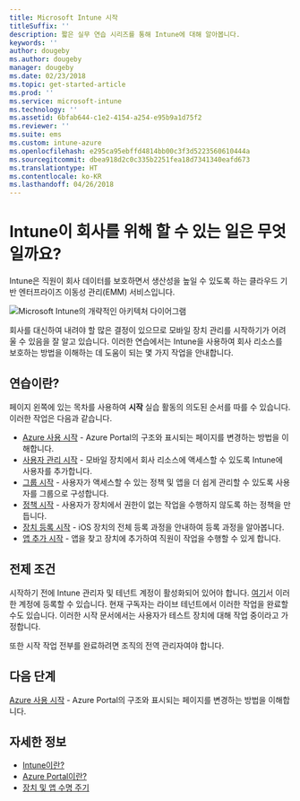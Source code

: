 ```yaml
---
title: Microsoft Intune 시작
titleSuffix: ''
description: 짧은 실무 연습 시리즈를 통해 Intune에 대해 알아봅니다.
keywords: ''
author: dougeby
ms.author: dougeby
manager: dougeby
ms.date: 02/23/2018
ms.topic: get-started-article
ms.prod: ''
ms.service: microsoft-intune
ms.technology: ''
ms.assetid: 6bfab644-c1e2-4154-a254-e95b9a1d75f2
ms.reviewer: ''
ms.suite: ems
ms.custom: intune-azure
ms.openlocfilehash: e295ca95ebffd4814bb00c3f3d5223560610444a
ms.sourcegitcommit: dbea918d2c0c335b2251fea18d7341340eafd673
ms.translationtype: HT
ms.contentlocale: ko-KR
ms.lasthandoff: 04/26/2018
---
```

# <a name="what-can-intune-do-for-my-company"></a>Intune이 회사를 위해 할 수 있는 일은 무엇일까요?

Intune은 직원이 회사 데이터를 보호하면서 생산성을 높일 수 있도록 하는 클라우드 기반 엔터프라이즈 이동성 관리(EMM) 서비스입니다.

![Microsoft Intune의 개략적인 아키텍처 다이어그램](/intune/media/intunearchitecture.svg)

회사를 대신하여 내려야 할 많은 결정이 있으므로 모바일 장치 관리를 시작하기가 어려울 수 있음을 잘 알고 있습니다. 이러한 연습에서는 Intune을 사용하여 회사 리소스를 보호하는 방법을 이해하는 데 도움이 되는 몇 가지 작업을 안내합니다.

## <a name="what-are-the-exercises"></a>연습이란?

페이지 왼쪽에 있는 목차를 사용하여 __시작__ 실습 활동의 의도된 순서를 따를 수 있습니다. 이러한 작업은 다음과 같습니다.

* [Azure 사용 시작](get-started-azure.md) - Azure Portal의 구조와 표시되는 페이지를 변경하는 방법을 이해합니다.
* [사용자 관리 시작](get-started-users.md) - 모바일 장치에서 회사 리소스에 액세스할 수 있도록 Intune에 사용자를 추가합니다.
* [그룹 시작](get-started-groups.md) - 사용자가 액세스할 수 있는 정책 및 앱을 더 쉽게 관리할 수 있도록 사용자를 그룹으로 구성합니다.
* [정책 시작](get-started-policies.md) - 사용자가 장치에서 권한이 없는 작업을 수행하지 않도록 하는 정책을 만듭니다.
* [장치 등록 시작](get-started-enroll.md) - iOS 장치의 전체 등록 과정을 안내하여 등록 과정을 알아봅니다.
* [앱 추가 시작](get-started-apps.md) - 앱을 찾고 장치에 추가하여 직원이 작업을 수행할 수 있게 합니다.

## <a name="prerequisites"></a>전제 조건

시작하기 전에 Intune 관리자 및 테넌트 계정이 활성화되어 있어야 합니다. [여기](https://portal.office.com/Signup/Signup.aspx?OfferId=40BE278A-DFD1-470a-9EF7-9F2596EA7FF9&dl=INTUNE_A&ali=1#0%20)서 이러한 계정에 등록할 수 있습니다. 현재 구독자는 라이브 테넌트에서 이러한 작업을 완료할 수도 있습니다. 이러한 시작 문서에서는 사용자가 테스트 장치에 대해 작업 중이라고 가정합니다.

또한 시작 작업 전부를 완료하려면 조직의 전역 관리자여야 합니다.

## <a name="next-steps"></a>다음 단계

[Azure 사용 시작](get-started-azure.md) - Azure Portal의 구조와 표시되는 페이지를 변경하는 방법을 이해합니다.

## <a name="learn-more"></a>자세한 정보

* [Intune이란?](introduction-intune.md)
* [Azure Portal이란?](what-is-intune.md)
* [장치 및 앱 수명 주기](introduction-device-app-lifecycles.md)
